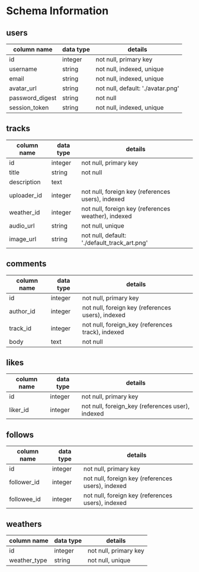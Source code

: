 # Schema Information

## users
column name     | data type | details
----------------|-----------|-----------------------
id              | integer   | not null, primary key
username        | string    | not null, indexed, unique
email           | string    | not null, indexed, unique
avatar_url      | string    | not null, default: './avatar.png'
password_digest | string    | not null
session_token   | string    | not null, indexed, unique

## tracks
column name | data type | details
------------|-----------|-----------------------
id          | integer   | not null, primary key
title       | string    | not null
description | text      |
uploader_id | integer   | not null, foreign key (references users), indexed
weather_id  | integer   | not null, foreign key (references weather), indexed
audio_url   | string    | not null, unique
image_url   | string    | not null, default: './default_track_art.png'

## comments
column name | data type | details
------------|-----------|-----------------------
id          | integer   | not null, primary key
author_id   | integer   | not null, foreign key (references users), indexed
track_id    | integer   | not null, foreign_key (references track), indexed
body        | text      | not null

## likes
column name | data type | details
------------|-----------|-----------------------
id          | integer   | not null, primary key
liker_id    | integer   | not null, foreign_key (references user), indexed

## follows
column name | data type | details
------------|-----------|-----------------------
id          | integer   | not null, primary key
follower_id | integer   | not null, foreign key (references users), indexed
followee_id | integer   | not null, foreign key (references users), indexed

## weathers
column name | data type | details
------------|-----------|-----------------------
id          | integer   | not null, primary key
weather_type| string    | not null, unique
